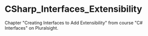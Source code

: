 # CSharp_Interfaces_Extensibility
Chapter "Creating Interfaces to Add Extensibility" from course "C# Interfaces" on Pluralsight.
